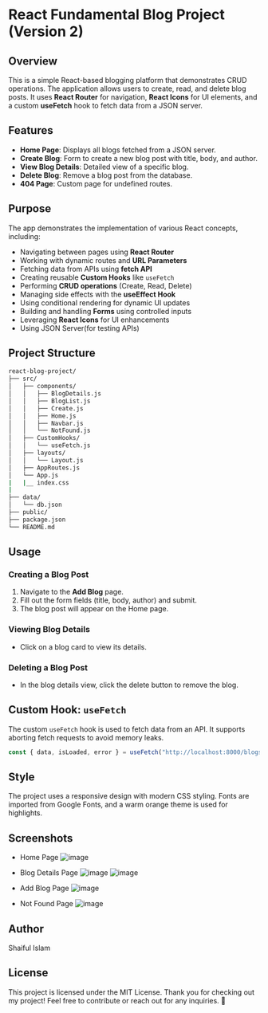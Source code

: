 # React Fundamental Blog Project (Version 2)

## Overview
This is a simple React-based blogging platform that demonstrates CRUD operations. The application allows users to create, read, and delete blog posts. It uses **React Router** for navigation, **React Icons** for UI elements, and a custom **useFetch** hook to fetch data from a JSON server.

## Features
- **Home Page**: Displays all blogs fetched from a JSON server.
- **Create Blog**: Form to create a new blog post with title, body, and author.
- **View Blog Details**: Detailed view of a specific blog.
- **Delete Blog**: Remove a blog post from the database.
- **404 Page**: Custom page for undefined routes.

## Purpose

The app demonstrates the implementation of various React concepts, including:
 
- Navigating between pages using **React Router**
- Working with dynamic routes and **URL Parameters**
- Fetching data from APIs using **fetch API**
- Creating reusable **Custom Hooks** like `useFetch`
- Performing **CRUD operations** (Create, Read, Delete)
- Managing side effects with the **useEffect Hook**
- Using conditional rendering for dynamic UI updates
- Building and handling **Forms** using controlled inputs
- Leveraging **React Icons** for UI enhancements
- Using JSON Server(for testing APIs)


## Project Structure

   ```bash
   react-blog-project/
├── src/
│   ├── components/
│   │   ├── BlogDetails.js
│   │   ├── BlogList.js
│   │   ├── Create.js
│   │   ├── Home.js
│   │   ├── Navbar.js
│   │   └── NotFound.js
│   ├── CustomHooks/
│   │   └── useFetch.js
│   ├── layouts/
│   │   └── Layout.js
│   ├── AppRoutes.js
│   └── App.js
|   |__ index.css
|
├── data/
│   └── db.json
├── public/
├── package.json
└── README.md

```


## Usage
### Creating a Blog Post
1. Navigate to the **Add Blog** page.
2. Fill out the form fields (title, body, author) and submit.
3. The blog post will appear on the Home page.

### Viewing Blog Details
- Click on a blog card to view its details.

### Deleting a Blog Post
- In the blog details view, click the delete button to remove the blog.

## Custom Hook: `useFetch`
The custom `useFetch` hook is used to fetch data from an API. It supports aborting fetch requests to avoid memory leaks.

```javascript
const { data, isLoaded, error } = useFetch("http://localhost:8000/blogs");
```

## Style

The project uses a responsive design with modern CSS styling. Fonts are imported from Google Fonts, and a warm orange theme is used for highlights.

## Screenshots
- Home Page
![image](https://github.com/user-attachments/assets/a1280357-abaa-4117-a61b-68de7aa1b940)


- Blog Details Page
![image](https://github.com/user-attachments/assets/64b2563e-41ef-4e6e-bede-9697919501a3)
![image](https://github.com/user-attachments/assets/f242e096-1eb6-46bc-9ccb-824e8023f0d1)


- Add Blog Page
![image](https://github.com/user-attachments/assets/56b5a074-6027-4224-827f-76696dd9ff9e)


- Not Found Page
![image](https://github.com/user-attachments/assets/de11e015-3de3-40aa-bc75-33ced223f0e8)


## Author
Shaiful Islam

## License
This project is licensed under the MIT License.
Thank you for checking out my project! Feel free to contribute or reach out for any inquiries. 🚀
